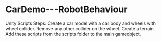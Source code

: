 # CarDemo---RobotBehaviour
Unity Scripts
Steps:
Create a car model with a car body and wheels with wheel collider. Remove any other collider on the wheel.
Create a terrain.
Add these scripts from the scripts folder to the main gameobject.
